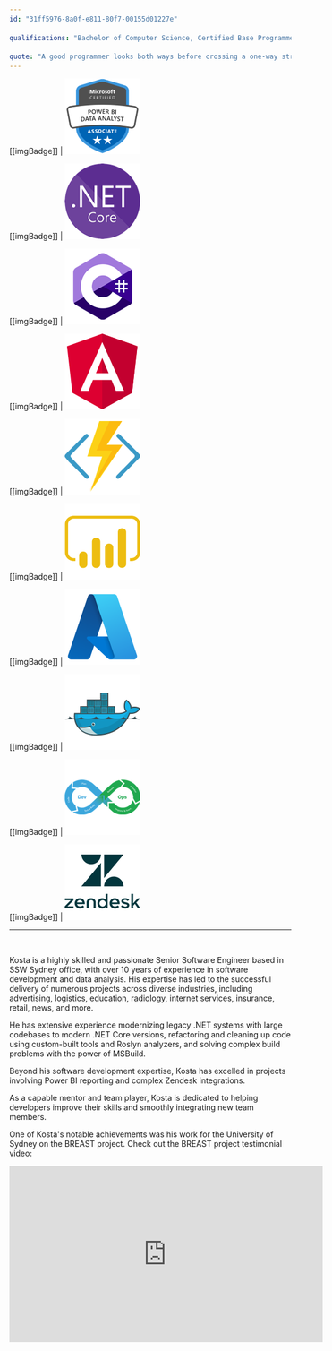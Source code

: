 ```yaml
---
id: "31ff5976-8a0f-e811-80f7-00155d01227e"

qualifications: "Bachelor of Computer Science, Certified Base Programmer for SAS 9"

quote: "A good programmer looks both ways before crossing a one-way street"
---
```


[[imgBadge]]
| ![microsoft-power-bi-data-analyst-associate.png](../badges/Certification-microsoft-power-bi-data-analyst-associate.png)

[[imgBadge]]
| ![dotnetcore.png](../badges/Developer-dotnet-core.png)

[[imgBadge]]
| ![c-sharp.png](../badges/Developer-c-sharp.png)

[[imgBadge]]
| ![angular.png](../badges/Developer-angular.png)

[[imgBadge]]
| ![function.png](../badges/Developer-azure-function.png)

[[imgBadge]]
| ![powerbi.png](../badges/Business-microsoft-dynamics-powerbi.png)

[[imgBadge]]
| ![azure.png](../badges/Business-microsoft-azure.png)

[[imgBadge]]
| ![docker.png](../badges/Developer-docker.png)

[[imgBadge]]
| ![devops.png](../badges/Developer-devops.png)

[[imgBadge]]
| ![zendesk.png](../badges/Business-zendesk.png)

---

<br/>

Kosta is a highly skilled and passionate Senior Software Engineer based in SSW Sydney office, with over 10 years of experience in software development and data analysis. His expertise has led to the successful delivery of numerous projects across diverse industries, including advertising, logistics, education, radiology, internet services, insurance, retail, news, and more.

He has extensive experience modernizing legacy .NET systems with large codebases to modern .NET Core versions, refactoring and cleaning up code using custom-built tools and Roslyn analyzers, and solving complex build problems with the power of MSBuild.

Beyond his software development expertise, Kosta has excelled in projects involving Power BI reporting and complex Zendesk integrations.

As a capable mentor and team player, Kosta is dedicated to helping developers improve their skills and smoothly integrating new team members.

One of Kosta's notable achievements was his work for the University of Sydney on the BREAST project. Check out the BREAST project testimonial video:

<iframe width="560" height="315" src="https://www.youtube.com/embed/rf7zzTMeTf4" frameborder="0"></iframe>